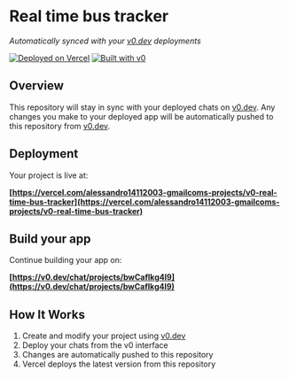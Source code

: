 # Real time bus tracker

*Automatically synced with your [v0.dev](https://v0.dev) deployments*

[![Deployed on Vercel](https://img.shields.io/badge/Deployed%20on-Vercel-black?style=for-the-badge&logo=vercel)](https://vercel.com/alessandro14112003-gmailcoms-projects/v0-real-time-bus-tracker)
[![Built with v0](https://img.shields.io/badge/Built%20with-v0.dev-black?style=for-the-badge)](https://v0.dev/chat/projects/bwCaflkg4l9)

## Overview

This repository will stay in sync with your deployed chats on [v0.dev](https://v0.dev).
Any changes you make to your deployed app will be automatically pushed to this repository from [v0.dev](https://v0.dev).

## Deployment

Your project is live at:

**[https://vercel.com/alessandro14112003-gmailcoms-projects/v0-real-time-bus-tracker](https://vercel.com/alessandro14112003-gmailcoms-projects/v0-real-time-bus-tracker)**

## Build your app

Continue building your app on:

**[https://v0.dev/chat/projects/bwCaflkg4l9](https://v0.dev/chat/projects/bwCaflkg4l9)**

## How It Works

1. Create and modify your project using [v0.dev](https://v0.dev)
2. Deploy your chats from the v0 interface
3. Changes are automatically pushed to this repository
4. Vercel deploys the latest version from this repository